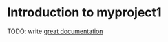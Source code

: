 # Introduction to myproject1

TODO: write [great documentation](http://jacobian.org/writing/what-to-write/)
